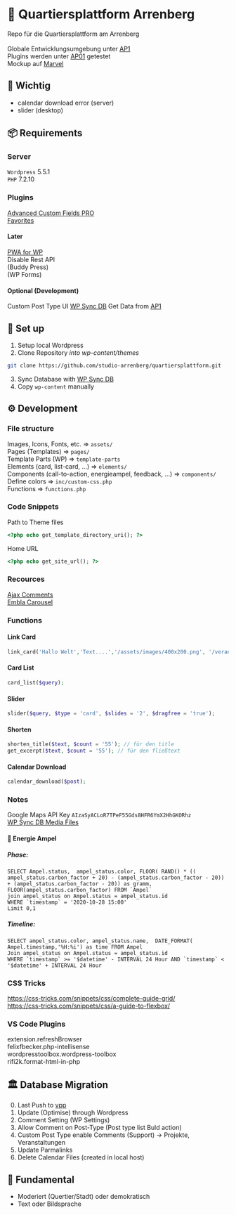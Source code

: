 # 🏡 Quartiersplattform Arrenberg

Repo für die Quartiersplattform am Arrenberg <br> <br>
Globale Entwicklungsumgebung unter [AP1](https://ap1.arrenberg.studio) <br>
Plugins werden unter [AP01](https://ap01.arrenberg.studio) getestet<br>
Mockup auf [Marvel](https://marvelapp.com/prototype/8gfhabd/screen/73095691) <br>

## 🧯 Wichtig 

- calendar download error (server)
- slider (desktop)

## 📦 Requirements 

### Server
`Wordpress` 5.5.1 <br>
`PHP` 7.2.10

### Plugins

[Advanced Custom Fields PRO](https://github.com/AdvancedCustomFields/acf) <br>
[Favorites](https://github.com/kylephillips/favorites) <br>
#### Later
[PWA for WP](https://github.com/ahmedkaludi/pwa-for-wp) <br>
Disable Rest API <br>
(Buddy Press)<br>
(WP Forms)<br>

#### Optional (Development)
Custom Post Type UI
[WP Sync DB](https://github.com/wp-sync-db/wp-sync-db) Get Data from [AP1](http://ap1.arrenberg.studio/wp-admin/) <br>

## 🔗 Set up
1. Setup local Wordpress 
2. Clone Repository *into wp-content/themes*
```sh
git clone https://github.com/studio-arrenberg/quartiersplattform.git
```
3. Sync Database with [WP Sync DB](https://github.com/wp-sync-db/wp-sync-db) <br>
4. Copy `wp-content` manually

## ⚙️ Development

### File structure
Images, Icons, Fonts, etc. => `assets/` <br>
Pages (Templates) => `pages/` <br>
Template Parts (WP) => `template-parts` <br>
Elements (card, list-card, ...) => `elements/` <br>
Components (call-to-action, energieampel, feedback, ...) => `components/` <br>
Define colors => `inc/custom-css.php` <br>
Functions => `functions.php` <br>

### Code Snippets

Path to Theme files
```php
<?php echo get_template_directory_uri(); ?>
```
Home URL
```php
<?php echo get_site_url(); ?>
```

### Recources 

[Ajax Comments](https://rudrastyh.com/wordpress/ajax-comments.html) <br>
[Embla Carousel](https://davidcetinkaya.github.io/embla-carousel/#installation)


### Functions

#### Link Card
```php
link_card('Hallo Welt','Text....','/assets/images/400x200.png', '/veranstaltungen');
```
#### Card List
```php 
card_list($query); 
```
#### Slider
```php
slider($query, $type = 'card', $slides = '2', $dragfree = 'true');
```
#### Shorten
```php 
shorten_title($text, $count = '55'); // für den title
get_excerpt($text, $count = '55'); // für den fließtext
```
#### Calendar Download
```php
calendar_download($post);
```

### Notes

Google Maps API Key `AIzaSyACLoR7TPeF55Gds8HFR6YmX2HhGKORhz` <br>
[WP Sync DB Media Files](https://github.com/wp-sync-db/wp-sync-db-media-files)

#### 🚦 Energie Ampel
##### Phase:
```mysql
SELECT Ampel.status,  ampel_status.color, FLOOR( RAND() * (( ampel_status.carbon_factor + 20) - (ampel_status.carbon_factor - 20)) + (ampel_status.carbon_factor - 20)) as gramm, FLOOR(ampel_status.carbon_factor) FROM `Ampel` 
join ampel_status on Ampel.status = ampel_status.id
WHERE `timestamp` = '2020-10-28 15:00' 
Limit 0,1
```
##### Timeline:
```mysql
SELECT ampel_status.color, ampel_status.name,  DATE_FORMAT( Ampel.timestamp,'%H:%i') as time FROM Ampel 
Join ampel_status on Ampel.status = ampel_status.id
WHERE `timestamp` >= '$datetime' - INTERVAL 24 Hour AND `timestamp` < '$datetime' + INTERVAL 24 Hour
```


### CSS Tricks

https://css-tricks.com/snippets/css/complete-guide-grid/ <br>
https://css-tricks.com/snippets/css/a-guide-to-flexbox/


### VS Code Plugins
extension.refreshBrowser <br>
felixfbecker.php-intellisense <br>
wordpresstoolbox.wordpress-toolbox <br>
rifi2k.format-html-in-php


## 🏛 Database Migration

0. Last Push to [vpp](https://vpp.arrenberg.studio)
1. Update (Optimise) through Wordpress
2. Comment Setting (WP Settings)
3. Allow Comment on Post-Type (Post type list Buld action)
4. Custom Post Type enable Comments (Support) -> Projekte, Veranstaltungen
5. Update Parmalinks
6. Delete Calendar Files (created in local host)
## 🧫 Fundamental

- Moderiert (Quertier/Stadt) oder demokratisch
- Text oder Bildsprache 